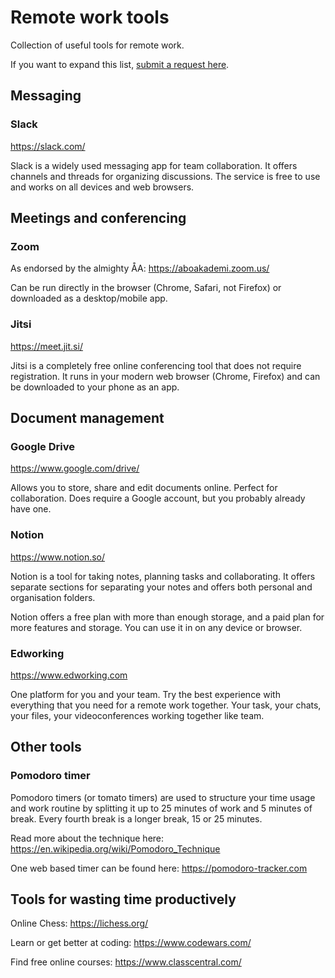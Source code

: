 # Remote work tools

Collection of useful tools for remote work.

If you want to expand this list, [submit a request here](https://github.com/Datateknologerna-vid-Abo-Akademi/remote-work-tools/issues/new?assignees=&labels=enhancement&template=new-tool-request.md&title=%5BTOOL%5D).

## Messaging

### Slack

<https://slack.com/>

Slack is a widely used messaging app for team collaboration. It offers channels and threads for organizing discussions. The service is free to use and works on all devices and web browsers.

## Meetings and conferencing

### Zoom

As endorsed by the almighty ÅA: <https://aboakademi.zoom.us/>

Can be run directly in the browser (Chrome, Safari, not Firefox) or downloaded as a desktop/mobile app.

### Jitsi

<https://meet.jit.si/>

Jitsi is a completely free online conferencing tool that does not require registration. It runs in your modern web browser (Chrome, Firefox) and can be downloaded to your phone as an app.

## Document management

### Google Drive

<https://www.google.com/drive/>

Allows you to store, share and edit documents online. Perfect for collaboration. Does require a Google account, but you probably already have one.

### Notion

<https://www.notion.so/>

Notion is a tool for taking notes, planning tasks and collaborating. It offers separate sections for separating your notes and offers both personal and organisation folders.

Notion offers a free plan with more than enough storage, and a paid plan for more features and storage. You can use it in on any device or browser.

### Edworking

<https://www.edworking.com>

One platform for you and your team. Try the best experience with everything that you need for a remote work together. Your task, your chats, your files, your videoconferences working together like team.

## Other tools

### Pomodoro timer

Pomodoro timers (or tomato timers) are used to structure your time usage and work routine by splitting it up to 25 minutes of work and 5 minutes of break. 
Every fourth break is a longer break, 15 or 25 minutes. 

Read more about the technique here: <https://en.wikipedia.org/wiki/Pomodoro_Technique>

One web based timer can be found here: <https://pomodoro-tracker.com>

## Tools for wasting time productively

Online Chess: <https://lichess.org/>

Learn or get better at coding: <https://www.codewars.com/>

Find free online courses: <https://www.classcentral.com/>
